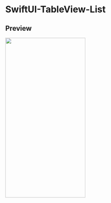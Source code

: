 # SwiftUI-TableView-List

## Preview

<img src="https://github.com/CanerCagri/SwiftUI-TableView-List/assets/99286902/7ef76dc9-1e1b-4344-b1f0-92b93c4e7453" width="250" height="500"/>
